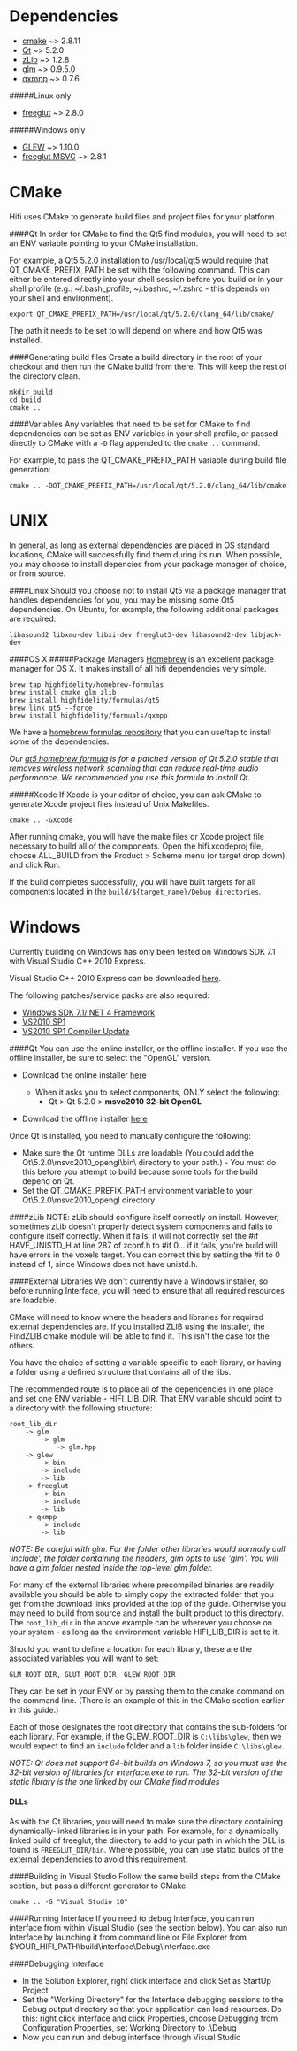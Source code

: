 Dependencies
===
* [cmake](http://www.cmake.org/cmake/resources/software.html) ~> 2.8.11
* [Qt](http://qt-project.org/downloads) ~> 5.2.0
* [zLib](http://www.zlib.net/) ~> 1.2.8
* [glm](http://glm.g-truc.net/0.9.5/index.html) ~> 0.9.5.0
* [qxmpp](https://code.google.com/p/qxmpp/) ~> 0.7.6

#####Linux only
* [freeglut](http://freeglut.sourceforge.net/) ~> 2.8.0

#####Windows only
* [GLEW](http://glew.sourceforge.net/) ~> 1.10.0
* [freeglut MSVC](http://www.transmissionzero.co.uk/software/freeglut-devel/) ~> 2.8.1

CMake
=== 
Hifi uses CMake to generate build files and project files for your platform.

####Qt
In order for CMake to find the Qt5 find modules, you will need to set an ENV variable pointing to your CMake installation.

For example, a Qt5 5.2.0 installation to /usr/local/qt5 would require that QT_CMAKE_PREFIX_PATH be set with the following command. This can either be entered directly into your shell session before you build or in your shell profile (e.g.: ~/.bash_profile, ~/.bashrc, ~/.zshrc - this depends on your shell and environment).

    export QT_CMAKE_PREFIX_PATH=/usr/local/qt/5.2.0/clang_64/lib/cmake/

The path it needs to be set to will depend on where and how Qt5 was installed.

####Generating build files
Create a build directory in the root of your checkout and then run the CMake build from there. This will keep the rest of the directory clean.

    mkdir build
    cd build
    cmake ..

####Variables
Any variables that need to be set for CMake to find dependencies can be set as ENV variables in your shell profile, or passed directly to CMake with a `-D` flag appended to the `cmake ..` command.

For example, to pass the QT_CMAKE_PREFIX_PATH variable during build file generation:

    cmake .. -DQT_CMAKE_PREFIX_PATH=/usr/local/qt/5.2.0/clang_64/lib/cmake


UNIX
===
In general, as long as external dependencies are placed in OS standard locations, CMake will successfully find them during its run. When possible, you may choose to install depencies from your package manager of choice, or from source. 

####Linux
Should you choose not to install Qt5 via a package manager that handles dependencies for you, you may be missing some Qt5 dependencies. On Ubuntu, for example, the following additional packages are required:

    libasound2 libxmu-dev libxi-dev freeglut3-dev libasound2-dev libjack-dev

####OS X
#####Package Managers
[Homebrew](http://brew.sh/) is an excellent package manager for OS X. It makes install of all hifi dependencies very simple.

    brew tap highfidelity/homebrew-formulas
    brew install cmake glm zlib
    brew install highfidelity/formulas/qt5
    brew link qt5 --force
    brew install highfidelity/formuals/qxmpp

We have a [homebrew formulas repository](https://github.com/highfidelity/homebrew-formulas) that you can use/tap to install some of the dependencies.

*Our [qt5 homebrew formula](https://raw.github.com/highfidelity/homebrew-formulas/master/qt5.rb) is for a patched version of Qt 5.2.0 stable that removes wireless network scanning that can reduce real-time audio performance. We recommended you use this formula to install Qt.*

#####Xcode
If Xcode is your editor of choice, you can ask CMake to generate Xcode project files instead of Unix Makefiles.

    cmake .. -GXcode

After running cmake, you will have the make files or Xcode project file necessary to build all of the components. Open the hifi.xcodeproj file, choose ALL_BUILD from the Product > Scheme menu (or target drop down), and click Run.

If the build completes successfully, you will have built targets for all components located in the `build/${target_name}/Debug directories`.

Windows
===
Currently building on Windows has only been tested on Windows SDK 7.1 with Visual Studio C++ 2010 Express.

Visual Studio C++ 2010 Express can be downloaded [here](http://www.visualstudio.com/en-us/downloads#d-2010-express).

The following patches/service packs are also required:
* [Windows SDK 7.1/.NET 4 Framework](http://www.microsoft.com/en-us/download/details.aspx?id=8279)
* [VS2010 SP1](http://www.microsoft.com/en-us/download/details.aspx?id=23691)
* [VS2010 SP1 Compiler Update](http://www.microsoft.com/en-us/download/details.aspx?id=4422)

####Qt
You can use the online installer, or the offline installer. If you use the offline installer, be sure to select the "OpenGL" version.
* Download the online installer [here](http://qt-project.org/downloads)
    * When it asks you to select components, ONLY select the following:
        * Qt > Qt 5.2.0 > **msvc2010 32-bit OpenGL**

* Download the offline installer [here](http://download.qt-project.org/official_releases/qt/5.2/5.2.0/qt-windows-opensource-5.2.0-msvc2010_opengl-x86-offline.exe)

Once Qt is installed, you need to manually configure the following:
* Make sure the Qt runtime DLLs are loadable (You could add the Qt\5.2.0\msvc2010_opengl\bin\ directory to your path.) - You must do this before you attempt to build because some tools for the build depend on Qt.
* Set the QT_CMAKE_PREFIX_PATH environment variable to your Qt\5.2.0\msvc2010_opengl directory

####zLib
NOTE: zLib should configure itself correctly on install. However, sometimes zLib doesn't properly detect system components and fails to configure itself correctly. When it fails, it will not correctly set the #if HAVE_UNISTD_H at line 287 of zconf.h to #if 0... if it fails, you're build will have errors in the voxels target. You can correct this by setting the #if to 0 instead of 1, since Windows does not have unistd.h.

####External Libraries
We don't currently have a Windows installer, so before running Interface, you will need to ensure that all required resources are loadable. 

CMake will need to know where the headers and libraries for required external dependencies are. If you installed ZLIB using the installer, the FindZLIB cmake module will be able to find it. This isn't the case for the others.

You have the choice of setting a variable specific to each library, or having a folder using a defined structure that contains all of the libs.

The recommended route is to place all of the dependencies in one place and set one ENV variable - HIFI_LIB_DIR. That ENV variable should point to a directory with the following structure:

    root_lib_dir
        -> glm
            -> glm
                -> glm.hpp
        -> glew
            -> bin
            -> include
            -> lib
        -> freeglut
            -> bin
            -> include
            -> lib
        -> qxmpp
            -> include
            -> lib

*NOTE: Be careful with glm. For the folder other libraries would normally call 'include', the folder containing the headers, glm opts to use 'glm'. You will have a glm folder nested inside the top-level glm folder.*

For many of the external libraries where precompiled binaries are readily available you should be able to simply copy the extracted folder that you get from the download links provided at the top of the guide. Otherwise you may need to build from source and install the built product to this directory. The `root_lib_dir` in the above example can be wherever you choose on your system - as long as the environment variable HIFI_LIB_DIR is set to it.

Should you want to define a location for each library, these are the associated variables you will want to set:

`GLM_ROOT_DIR, GLUT_ROOT_DIR, GLEW_ROOT_DIR`

They can be set in your ENV or by passing them to the cmake command on the command line. (There is an example of this in the CMake section earlier in this guide.)

Each of those designates the root directory that contains the sub-folders for each library. For example, if the GLEW_ROOT_DIR is `C:\libs\glew`, then we would expect to find an `include` folder and a `lib` folder inside `C:\libs\glew`. 

*NOTE: Qt does not support 64-bit builds on Windows 7, so you must use the 32-bit version of libraries for interface.exe to run. The 32-bit version of the static library is the one linked by our CMake find modules*

#### DLLs
As with the Qt libraries, you will need to make sure the directory containing dynamically-linked libraries is in your path. For example, for a dynamically linked build of freeglut, the directory to add to your path in which the DLL is found is `FREEGLUT_DIR/bin`. Where possible, you can use static builds of the external dependencies to avoid this requirement.

####Building in Visual Studio
Follow the same build steps from the CMake section, but pass a different generator to CMake.

    cmake .. -G "Visual Studio 10"

####Running Interface
If you need to debug Interface, you can run interface from within Visual Studio (see the section below). You can also run Interface by launching it from command line or File Explorer from $YOUR_HIFI_PATH\build\interface\Debug\interface.exe

####Debugging Interface
* In the Solution Explorer, right click interface and click Set as StartUp Project
* Set the "Working Directory" for the Interface debugging sessions to the Debug output directory so that your application can load resources. Do this: right click interface and click Properties, choose Debugging from Configuration Properties, set Working Directory to .\Debug
* Now you can run and debug interface through Visual Studio